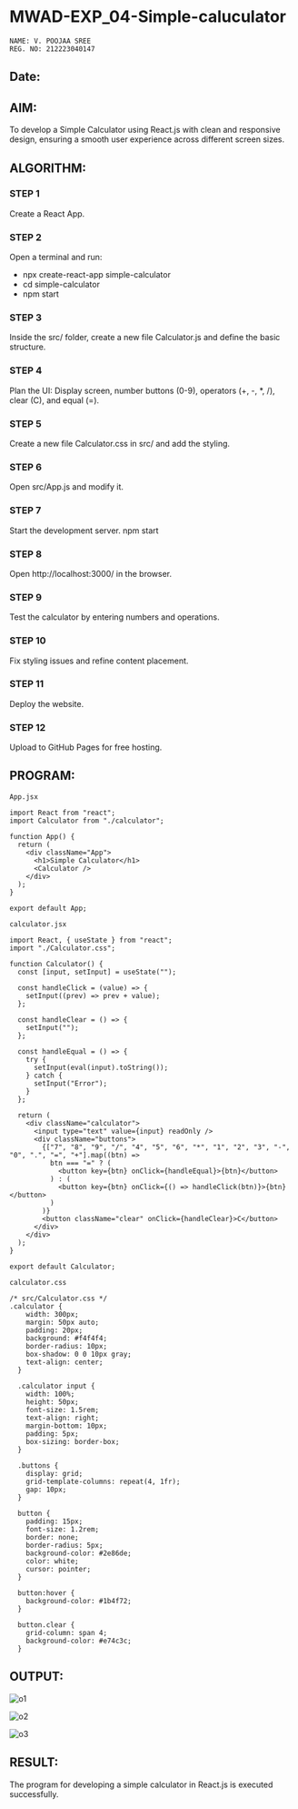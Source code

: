 # MWAD-EXP_04-Simple-caluculator

```
NAME: V. POOJAA SREE
REG. NO: 212223040147

```

## Date:

## AIM:
To  develop a Simple Calculator using React.js with clean and responsive design, ensuring a smooth user experience across different screen sizes.

## ALGORITHM:
### STEP 1
Create a React App.

### STEP 2
Open a terminal and run:
  <ul><li>npx create-react-app simple-calculator</li>
  <li>cd simple-calculator</li>
  <li>npm start</li></ul>

### STEP 3
Inside the src/ folder, create a new file Calculator.js and define the basic structure.

### STEP 4
Plan the UI: Display screen, number buttons (0-9), operators (+, -, *, /), clear (C), and equal (=).

### STEP 5
Create a new file Calculator.css in src/ and add the styling.

### STEP 6
Open src/App.js and modify it.

### STEP 7
Start the development server.
  npm start

### STEP 8
Open http://localhost:3000/ in the browser.

### STEP 9
Test the calculator by entering numbers and operations.

### STEP 10
Fix styling issues and refine content placement.

### STEP 11
Deploy the website.

### STEP 12
Upload to GitHub Pages for free hosting.

## PROGRAM:

```
App.jsx

import React from "react";
import Calculator from "./calculator";

function App() {
  return (
    <div className="App">
      <h1>Simple Calculator</h1>
      <Calculator />
    </div>
  );
}

export default App;

```


```
calculator.jsx

import React, { useState } from "react";
import "./Calculator.css";

function Calculator() {
  const [input, setInput] = useState("");

  const handleClick = (value) => {
    setInput((prev) => prev + value);
  };

  const handleClear = () => {
    setInput("");
  };

  const handleEqual = () => {
    try {
      setInput(eval(input).toString());
    } catch {
      setInput("Error");
    }
  };

  return (
    <div className="calculator">
      <input type="text" value={input} readOnly />
      <div className="buttons">
        {["7", "8", "9", "/", "4", "5", "6", "*", "1", "2", "3", "-", "0", ".", "=", "+"].map((btn) =>
          btn === "=" ? (
            <button key={btn} onClick={handleEqual}>{btn}</button>
          ) : (
            <button key={btn} onClick={() => handleClick(btn)}>{btn}</button>
          )
        )}
        <button className="clear" onClick={handleClear}>C</button>
      </div>
    </div>
  );
}

export default Calculator;

```


```
calculator.css

/* src/Calculator.css */
.calculator {
    width: 300px;
    margin: 50px auto;
    padding: 20px;
    background: #f4f4f4;
    border-radius: 10px;
    box-shadow: 0 0 10px gray;
    text-align: center;
  }
  
  .calculator input {
    width: 100%;
    height: 50px;
    font-size: 1.5rem;
    text-align: right;
    margin-bottom: 10px;
    padding: 5px;
    box-sizing: border-box;
  }
  
  .buttons {
    display: grid;
    grid-template-columns: repeat(4, 1fr);
    gap: 10px;
  }
  
  button {
    padding: 15px;
    font-size: 1.2rem;
    border: none;
    border-radius: 5px;
    background-color: #2e86de;
    color: white;
    cursor: pointer;
  }
  
  button:hover {
    background-color: #1b4f72;
  }
  
  button.clear {
    grid-column: span 4;
    background-color: #e74c3c;
  }

```


## OUTPUT:


![o1](https://github.com/user-attachments/assets/a259beb5-93a0-4ca1-ac2e-68a64a9dc383)


![o2](https://github.com/user-attachments/assets/48caf5cd-1c27-46df-867a-72421a642aae)


![o3](https://github.com/user-attachments/assets/c8ddddb3-682a-4804-878b-0b9dfc63c0bf)



## RESULT:
The program for developing a simple calculator in React.js is executed successfully.
